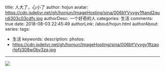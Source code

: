 title: 人大了，心小了
author: hojun
avatar: https://cdn.jsdelivr.net/gh/honjun/ImageHosting/sina/006bYVyvgy1ftand2qurdj303c03cdfv.jpg
authorDesc: 一个好奇的人
categories: 生活
comments: true
date: 2018-08-03 22:45:49
authorLink: /about/hojun.html
authorAbout:
series:
tags:
 - 生活
keywords:
description:
photos:
 - https://cdn.jsdelivr.net/gh/honjun/ImageHosting/sina/006bYVyvgy1ftzaorlpfjj308w0bv3zq.jpg
---
![](https://cdn.jsdelivr.net/gh/honjun/ImageHosting/sina/006bYVyvgy1ftzaqkczyij34bz28rx6s.jpg)